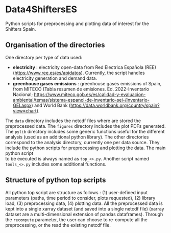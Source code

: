 # Data4ShiftersES

Python scripts for preprocessing and plotting data of interest for the Shifters Spain.

## Organisation of the directories

One directory per type of data used:
- **electricity** : electricity open-data from Red Electrica Española (REE)
(https://www.ree.es/es/apidatos). Currently, the script handles electricity generation and demand data.
- **greenhouse gases emissions** : greenhouse gases emissions of Spain, from MITECO
(Tabla resumen de emisiones. Ed. 2022-Inventario Nacional;
https://www.miteco.gob.es/es/calidad-y-evaluacion-ambiental/temas/sistema-espanol-de-inventario-sei-/Inventario-GEI.aspx)
and World Bank (https://data.worldbank.org/country/spain?view=chart).

The `data` directory includes the netcdf files where are stored the preprocessed data.
The `figures` directory includes the plot PDFs generated.
The `pylib` directory includes some generic functions useful for the different analysis
(used as an additional python library). The other directories correspond to the analysis
directory, currently one per data source.
They include the python scripts for preprocessing and plotting the data. The main python script          
to be executed is always named as `top_<>.py`. Another script named `tools_<>.py` includes
some additional functions.

## Structure of python top scripts

All python top script are structure as follows : (1) user-defined input parameters
(paths, time period to consider, plots requested), (2) library load, (3) preprocessing data,
(4) plotting data. All the preprocessed data is kept into a single xarray dataset (and saved
into a single netcdf file) (xarray dataset are a multi-dimensional extension of pandas dataframes).
Through the `recompute` parameter, the user can choose to re-compute all the preprocessing, or the
read the existing netcdf file.




